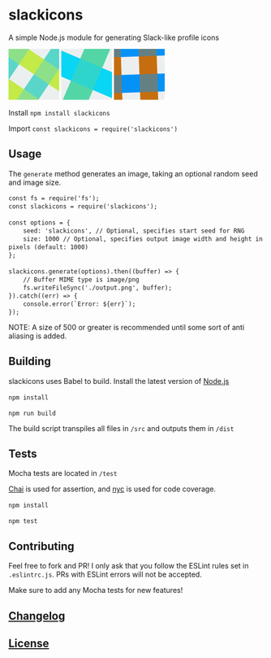 # slackicons

A simple Node.js module for generating Slack-like profile icons

![example 1](example1.png)
![example 2](example2.png)
![example 2](example3.png)

Install `npm install slackicons`

Import `const slackicons = require('slackicons')`

## Usage

The `generate` method generates an image, taking an optional random seed and image size.

```
const fs = require('fs');
const slackicons = require('slackicons');

const options = {
    seed: 'slackicons', // Optional, specifies start seed for RNG
    size: 1000 // Optional, specifies output image width and height in pixels (default: 1000)
};

slackicons.generate(options).then((buffer) => {
    // Buffer MIME type is image/png
    fs.writeFileSync('./output.png', buffer);
}).catch((err) => {
    console.error(`Error: ${err}`);
});
```

NOTE: A size of 500 or greater is recommended until some sort of anti aliasing is added.

## Building

slackicons uses Babel to build. Install the latest version of [Node.js](https://nodejs.org/en/)

`npm install`

`npm run build`

The build script transpiles all files in `/src` and outputs them in `/dist`

## Tests

Mocha tests are located in `/test`

[Chai](https://github.com/chaijs/chai) is used for assertion, and [nyc](https://github.com/istanbuljs/nyc) is used for code coverage.

`npm install`

`npm test`

## Contributing

Feel free to fork and PR! I only ask that you follow the ESLint rules set in `.eslintrc.js`.
PRs with ESLint errors will not be accepted.

Make sure to add any Mocha tests for new features!

## [Changelog](CHANGELOG)

## [License](LICENSE)
